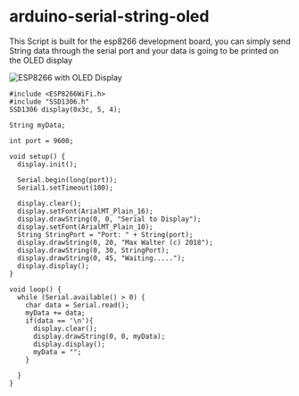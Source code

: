 # arduino-serial-string-oled


This Script is built for the esp8266 development board, you can simply send String data through the serial port and your data is going to be printed on the OLED display



![ESP8266 with OLED Display](https://www.makershop.de/wp-content/uploads/2018/06/nodemcu-esp8266-dev-board-3.jpg)
```
#include <ESP8266WiFi.h>
#include "SSD1306.h"
SSD1306 display(0x3c, 5, 4);

String myData;

int port = 9600;

void setup() {
  display.init();

  Serial.begin(long(port));
  Serial1.setTimeout(100);
  
  display.clear();
  display.setFont(ArialMT_Plain_16);
  display.drawString(0, 0, "Serial to Display");
  display.setFont(ArialMT_Plain_10);
  String StringPort = "Port: " + String(port);
  display.drawString(0, 20, "Max Walter (c) 2018");
  display.drawString(0, 30, StringPort);
  display.drawString(0, 45, "Waiting.....");
  display.display();
}

void loop() {
  while (Serial.available() > 0) {
    char data = Serial.read();
    myData += data;
    if(data == '\n'){
      display.clear();
      display.drawString(0, 0, myData);
      display.display();
      myData = "";
    }
    
  }
}
```

